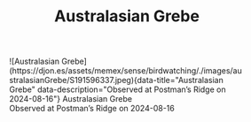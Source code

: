﻿---
tags: birding, birdwatching
title: Australasian Grebe
type: bird
---
<figure markdown id="1">
  ![Australasian Grebe](https://djon.es/assets/memex/sense/birdwatching/./images/australasianGrebe/S191596337.jpeg){data-title="Australasian Grebe" data-description="Observed at Postman’s Ridge on 2024-08-16"}
  <caption>Australasian Grebe<br />Observed at Postman’s Ridge on 2024-08-16</caption>
</figure>